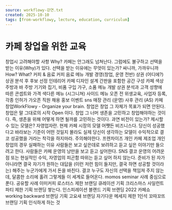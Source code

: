 ```yaml
---
source: workflowy-강연.txt
created: 2025-10-10
tags: [from-workflowy, lecture, education, curriculum]
---
```


# 카페 창업을 위한 교육

창업시 고려해야할 사항
Why?
카페는 안그래도 넘쳐난다.
그럼에도 불구하고 선택을 받는 이유(Why)가 있다.
선택을 받는 이유에는 무엇이 있는가?
싸니까, 가까우니까
How?
What?
커피 & 음료
커피
음료
메뉴 개발
경영(창업, 운영 전반)
상권 (어디에?)
상권 분석 후 후보 선정
인테리어
카페 디자인 설계
간판을 포함한 공간 구성
카페 색상
주방과 바
주방 기기와 집기, 비품 구입
가구, 소품
메뉴 개발
상권 분석과 고객 성향에 따른 콘셉트와 가격
색다른 메뉴 (시그니쳐)
사이드 메뉴
오픈 전
위생교육, 사업자 등록, 각종 인허가
가오픈
직원 채용
홍보
이벤트
sns
매장 관리 (운영)
사후 관리 (AS)
카페 창업WorkFlowy - Organize your brain.
창업은 창업 그 자체가 목표가 되면 안된다. 창업은 말 그대로의 시작 Open 이다. 창업 그 너머 생존을 고민하고 창업해야하는 것이다. 즉, 생존을 위해 어떻게 하면 될까를 고민하는 것이다.
과연 비전이 있는가? 제시할 수 있는 모델은?
자영업자란.
현제 카페 시장의 모델
어쨋든 비즈니스다. 당신이 성공했다고 바라보는 기준이 어떤 것일지 몰라도 실제 당신이 생각하는 모델이 수익적으로 결코 성공했을 거라는 착각을 하지마라. 주의해야한다.
프렌차이즈
개인 카페
제조업
개인 창업의 경우 실패하는 이유
사람들은 보고 싶은데로 보려하고 듣고 싶은 이야기만 들으려고 한다.
사람들은 카페 운영의  낭만을 보고 듣고 싶어한다. SNS
결코 운영의 어려운 점 또는 현실적인 수익, 자영업의 피곤함 따위는 듣고 싶어 하지 않는다.
준비가 된 자가 아니라면 결국 자기가 원하는 대답을 (이런 저런  힘이 들지만, 결국 하면  성공할 것이라는) 해주는 누군가에게 가서 돈을 바친다.
결코 누구도 자신의  선택을 책임져 주지 않는데, 달콤한 소리에 홀려 그렇게들  이 세계로 들어온다.
momos seminar
사례 중심으로 푼다.
공유할 사례
이미커피 로스터스
제한
브랜딩
큐레이션
기획
크리스마스 사일런트 파티
제한
기획
브랜딩
쌓는다.
인스피레이션 블랜드
기획
브랜딩
2022 카페쇼
working backward
브랜딩
기획
고요새
브랜딩
자기다운 메세지
제한
1인석
꼬따꼬뜨
브랜딩
기획
인식하게 하는 것
